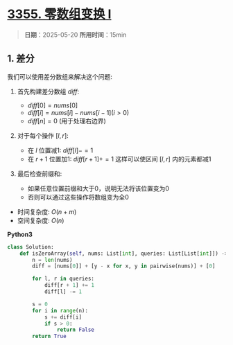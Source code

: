 # [3355. 零数组变换 I](https://leetcode.cn/problems/zero-array-transformation-i/description/)

> **日期**：2025-05-20
> **所用时间**：15min

## 1. 差分

我们可以使用差分数组来解决这个问题:

1. 首先构建差分数组 $diff$:
   - $diff[0] = nums[0]$
   - $diff[i] = nums[i] - nums[i-1] (i > 0)$
   - $diff[n] = 0$ (用于处理右边界)

2. 对于每个操作 $[l,r]$:
   - 在 $l$ 位置减1: $diff[l] -= 1$
   - 在 $r+1$ 位置加1: $diff[r+1] += 1$
   这样可以使区间 $[l,r]$ 内的元素都减1

3. 最后检查前缀和:
   - 如果任意位置前缀和大于0，说明无法将该位置变为0
   - 否则可以通过这些操作将数组变为全0

- 时间复杂度: $O(n + m)$
- 空间复杂度: $O(n)$

**Python3**

```python
class Solution:
    def isZeroArray(self, nums: List[int], queries: List[List[int]]) -> bool:
        n = len(nums)
        diff = [nums[0]] + [y - x for x, y in pairwise(nums)] + [0]

        for l, r in queries:
            diff[r + 1] += 1
            diff[l] -= 1

        s = 0
        for i in range(n):
            s += diff[i]
            if s > 0:
                return False
        return True
```